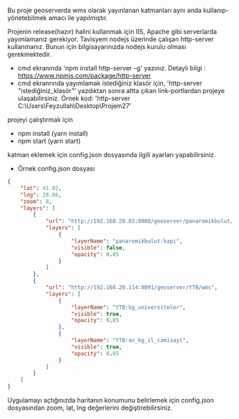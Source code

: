 Bu proje geoserverda wms olarak yayınlanan katmanları aynı anda kullanıp-yönetebilmek amacı ile yapılmıştır.

Projenin release(hazır) halini kullanmak için IIS, Apache gibi serverlarda yayımlamanız gerekiyor.
Tavisyem nodejs üzerinde çalışan http-server kullanmanız. Bunun için bilgisayarınızda nodejs kurulu olması gerekmektedir.
- cmd ekranında 'npm install http-server -g' yazınız. Detaylı bilgi : https://www.npmjs.com/package/http-server
- cmd ekranrında yayımlamak istediğiniz klasör için, 'http-server "istediğiniz_klasör"' yazdıktan sonra altta çıkan link-portlardan projeye ulaşabilirsiniz. Örnek kod: 'http-server C:\Users\Feyzullah\Desktop\Projem27'

projeyi çalıştırmak için
- npm install (yarn install)
- npm start (yarn start)

katman eklemek için config.json dosyasında ilgili ayarları yapabilirsiniz.

* Örnek config.json dosyası
```json
{
    "lat": 41.02,
    "lng": 28.86,
    "zoom": 8,
    "layers": [
        {
            "url": "http://192.168.20.83:8080/geoserver/panaromikbulut/wms",
            "layers": [
                {
                    "layerName": "panaromikbulut:kapi",
                    "visible": false,
                    "opacity": 0.85
                }
            ]
        },
        {
            "url": "http://192.168.20.114:8091/geoserver/YTB/wms",
            "layers": [
                {
                    "layerName": "YTB:bg_universiteler",
                    "visible": true,
                    "opacity": 0.85
                },
                {
                    "layerName": "YTB:an_bg_il_camisayi",
                    "visible": true,
                    "opacity": 0.85
                }
            ]
        }
    ]
}
```

Uygulamayı açtığınızda haritanın konumunu belirlemek için config.json dosyasından zoom, lat, lng değerlerini değiştirebilirsiniz.
